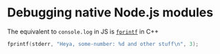 # Debugging native Node.js modules

The equivalent to `console.log` in JS is [`fprintf`](https://www.tutorialspoint.com/c_standard_library/c_function_fprintf.htm) in C++

```cpp
fprintf(stderr, "Heya, some-number: %d and other stuff\n", 3);
```
